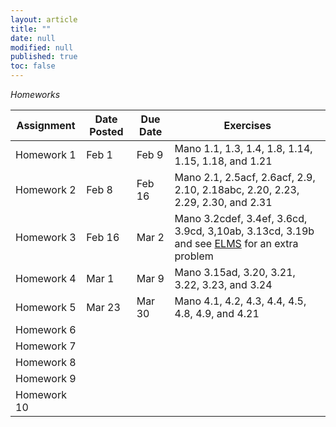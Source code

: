 ```yaml
---
layout: article
title: ""
date: null
modified: null
published: true
toc: false
---
```


*Homeworks*

Assignment | Date Posted | Due Date | Exercises |
---------- | ----------- | -------- | --------- |
Homework 1 |     Feb 1   |  Feb 9   | Mano 1.1, 1.3, 1.4, 1.8, 1.14, 1.15, 1.18, and 1.21
Homework 2 |     Feb 8   |  Feb 16  | Mano 2.1, 2.5acf, 2.6acf, 2.9, 2.10, 2.18abc, 2.20, 2.23, 2.29, 2.30, and 2.31
Homework 3 |     Feb 16  | Mar 2    | Mano 3.2cdef, 3.4ef, 3.6cd, 3.9cd, 3,10ab, 3.13cd, 3.19b and see [ELMS](https://myelms.umd.edu/courses/1131242/discussion_topics/2553002) for an extra problem
Homework 4 |     Mar 1   | Mar 9    | Mano 3.15ad, 3.20, 3.21, 3.22, 3.23, and 3.24
Homework 5 |     Mar 23  |  Mar 30  | Mano 4.1, 4.2, 4.3, 4.4, 4.5, 4.8, 4.9, and 4.21
Homework 6 |             |          | 
Homework 7 |             |          |
Homework 8 |             |          |
Homework 9 |             |          |
Homework 10|             |          |
